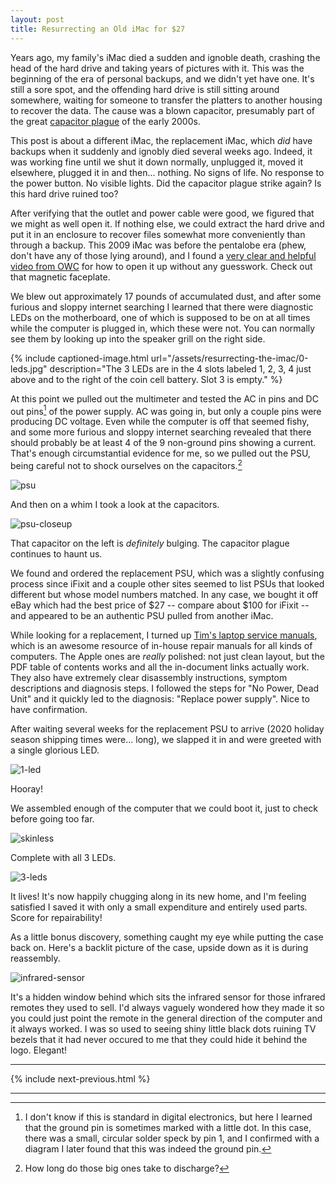 ```yaml
---
layout: post
title: Resurrecting an Old iMac for $27
---
```


Years ago, my family's iMac died a sudden and ignoble death, crashing the head of the hard drive and taking years of pictures with it. This was the beginning of the era of personal backups, and we didn't yet have one. It's still a sore spot, and the offending hard drive is still sitting around somewhere, waiting for someone to transfer the platters to another housing to recover the data. The cause was a blown capacitor, presumably part of the great [capacitor plague](https://en.wikipedia.org/wiki/Capacitor_plague) of the early 2000s.

This post is about a different iMac, the replacement iMac, which _did_ have backups when it suddenly and ignobly died several weeks ago. Indeed, it was working fine until we shut it down normally, unplugged it, moved it elsewhere, plugged it in and then... nothing. No signs of life. No response to the power button. No visible lights. Did the capacitor plague strike again? Is this hard drive ruined too?

After verifying that the outlet and power cable were good, we figured that we might as well open it. If nothing else, we could extract the hard drive and put it in an enclosure to recover files somewhat more conveniently than through a backup. This 2009 iMac was before the pentalobe era (phew, don't have any of those lying around), and I found a [very clear and helpful video from OWC](https://www.youtube.com/watch?v=U_Jjyt5XpJ4) for how to open it up without any guesswork. Check out that magnetic faceplate.

We blew out approximately 17 pounds of accumulated dust, and after some furious and sloppy internet searching I learned that there were diagnostic LEDs on the motherboard, one of which is supposed to be on at all times while the computer is plugged in, which these were not. You can normally see them by looking up into the speaker grill on the right side.

{% include captioned-image.html
url="/assets/resurrecting-the-imac/0-leds.jpg"
description="The 3 LEDs are in the 4 slots labeled 1, 2, 3, 4 just above and to the right of the coin cell battery. Slot 3 is empty."
%}

At this point we pulled out the multimeter and tested the AC in pins and DC out pins[^1] of the power supply. AC was going in, but only a couple pins were producing DC voltage. Even while the computer is off that seemed fishy, and some more furious and sloppy internet searching revealed that there should probably be at least 4 of the 9 non-ground pins showing a current. That's enough circumstantial evidence for me, so we pulled out the PSU, being careful not to shock ourselves on the capacitors.[^2]

![psu](/assets/resurrecting-the-imac/psu.jpg)

And then on a whim I took a look at the capacitors.

![psu-closeup](/assets/resurrecting-the-imac/psu-closeup.jpg)

That capacitor on the left is _definitely_ bulging. The capacitor plague continues to haunt us.

We found and ordered the replacement PSU, which was a slightly confusing process since iFixit and a couple other sites seemed to list PSUs that looked different but whose model numbers matched. In any case, we bought it off eBay which had the best price of $27 -- compare about $100 for iFixit -- and appeared to be an authentic PSU pulled from another iMac.

While looking for a replacement, I turned up [Tim's laptop service manuals](https://tim.id.au/blog/tims-laptop-service-manuals/), which is an awesome resource of in-house repair manuals for all kinds of computers. The Apple ones are _really_ polished: not just clean layout, but the PDF table of contents works and all the in-document links actually work. They also have extremely clear disassembly instructions, symptom descriptions and diagnosis steps. I followed the steps for "No Power, Dead Unit" and it quickly led to the diagnosis: "Replace power supply". Nice to have confirmation.

After waiting several weeks for the replacement PSU to arrive (2020 holiday season shipping times were... long), we slapped it in and were greeted with a single glorious LED.

![1-led](/assets/resurrecting-the-imac/1-led.jpg)

Hooray!

We assembled enough of the computer that we could boot it, just to check before going too far.

![skinless](/assets/resurrecting-the-imac/skinless.jpg)

Complete with all 3 LEDs.

![3-leds](/assets/resurrecting-the-imac/3-leds.jpg)

It lives! It's now happily chugging along in its new home, and I'm feeling satisfied I saved it with only a small expenditure and entirely used parts. Score for repairability!

As a little bonus discovery, something caught my eye while putting the case back on. Here's a backlit picture of the case, upside down as it is during reassembly.

![infrared-sensor](/assets/resurrecting-the-imac/infrared-sensor.jpg)

It's a hidden window behind which sits the infrared sensor for those infrared remotes they used to sell. I'd always vaguely wondered how they made it so you could just point the remote in the general direction of the computer and it always worked. I was so used to seeing shiny little black dots ruining TV bezels that it had never occured to me that they could hide it behind the logo. Elegant!

-------------------------------------------------------------------------------

{% include next-previous.html %}

-------------------------------------------------------------------------------

[^1]: I don't know if this is standard in digital electronics, but here I learned that the ground pin is sometimes marked with a little dot. In this case, there was a small, circular solder speck by pin 1, and I confirmed with a diagram I later found that this was indeed the ground pin.
[^2]: How long do those big ones take to discharge?
